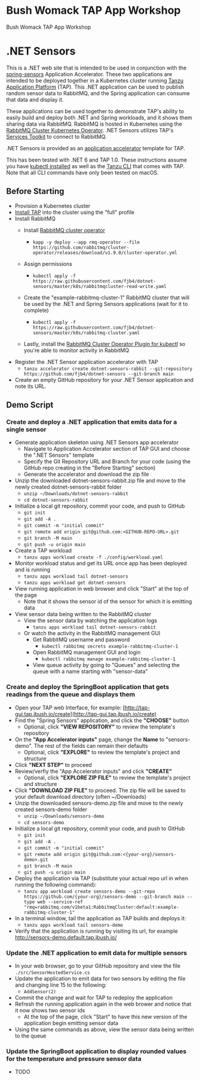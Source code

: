# Bush Womack TAP App Workshop
Bush Womack TAP App Workshop
# .NET Sensors

This is a .NET web site that is intended to be used in conjunction with the [spring-sensors](https://github.com/sample-accelerators/spring-sensors) Application Accelerator. These two applications are intended to be deployed together in a Kubernetes cluster running  [Tanzu Application Platform](https://tanzu.vmware.com/application-platform) (TAP). This .NET application can be used to publish random sensor data to RabbitMQ, and the Spring application can consume that data and display it.

These applications can be used together to demonstrate TAP's ability to easily build and deploy both .NET and Spring workloads, and it shows them sharing data via RabbitMQ. RabbitMQ is hosted in Kubernetes using the [RabbitMQ Cluster Kubernetes Operator](https://github.com/rabbitmq/cluster-operator). .NET Sensors utilizes TAP's [Services Toolkit](https://docs.vmware.com/en/Tanzu-Application-Platform/1.0/tap/GUID-services-toolkit-about.html) to connect to RabbitMQ.

.NET Sensors is provided as an [application accelerator](https://docs.vmware.com/en/Application-Accelerator-for-VMware-Tanzu/index.html) template for TAP.

This has been tested with .NET 6 and TAP 1.0. These instructions assume you have [kubectl installed](https://kubernetes.io/docs/tasks/tools/) as well as the [Tanzu CLI](https://docs.vmware.com/en/Tanzu-Application-Platform/1.0/tap/GUID-install-general.html) that comes with TAP. Note that all CLI commands have only been tested on macOS.

## Before Starting

* Provision a Kubernetes cluster
* [Install TAP](https://docs.vmware.com/en/VMware-Tanzu-Application-Platform/index.html) into the cluster using the "full" profile
* Install RabbitMQ
    * Install [RabbitMQ cluster operator](https://github.com/rabbitmq/cluster-operator)
        * `kapp -y deploy --app rmq-operator --file https://github.com/rabbitmq/cluster-operator/releases/download/v1.9.0/cluster-operator.yml `

    * Assign permissions
        * `kubectl apply -f https://raw.githubusercontent.com/fjb4/dotnet-sensors/master/k8s/rabbitmqcluster-read-write.yaml`

    * Create the "example-rabbitmq-cluster-1" RabbitMQ cluster that will be used by the .NET and Spring Sensors applications (wait for it to complete)
        * `kubectl apply -f https://raw.githubusercontent.com/fjb4/dotnet-sensors/master/k8s/rabbitmq-cluster.yaml`
    * Lastly, install the [RabbitMQ Cluster Operator Plugin for kubectl](https://www.rabbitmq.com/kubernetes/operator/kubectl-plugin.html) so you're able to monitor activity in RabbitMQ
* Register the .NET Sensor application accelerator with TAP
    * `tanzu accelerator create dotnet-sensors-rabbit --git-repository https://github.com/fjb4/dotnet-sensors --git-branch main`
* Create an empty GitHub repository for your .NET Sensor application and note its URL.

## Demo Script

### Create and deploy a .NET application that emits data for a single sensor

* Generate application skeleton using .NET Sensors app accelerator
  * Navigate to Application Accelerator section of TAP GUI and choose the ".NET Sensors" template
  * Specify the Git Repository URL and Branch for your code (using the GitHub repo creating in the "Before Starting" section)
  * Generate the accelerator and download the zip file
* Unzip the downloaded dotnet-sensors-rabbit.zip file and move to the newly created dotnet-sensors-rabbit folder
  * `unzip ~/Downloads/dotnet-sensors-rabbit`
  * `cd dotnet-sensors-rabbit`
* Initialize a local git repository, commit your code, and push to GitHub
  * `git init`
  * `git add -A .`
  * `git commit -m "initial commit"`
  * `git remote add origin git@github.com:<GITHUB-REPO-URL>.git`
  * `git branch -M main`
  * `git push -u origin main`
* Create a TAP workload
  * `tanzu apps workload create -f ./config/workload.yaml`
* Monitor workload status and get its URL once app has been deployed and is running
  * `tanzu apps workload tail dotnet-sensors`
  * `tanzu apps workload get dotnet-sensors`
* View running application in web browser and click "Start" at the top of the page
  * Note that it shows the sensor id of the sensor for which it is emitting data
* View sensor data being written to the RabbitMQ cluster
  * View the sensor data by watching the application logs
    * `tanzu apps workload tail dotnet-sensors-rabbit`
  * Or watch the activity in the RabbitMQ management GUI
    * Get RabbitMQ username and password
      * `kubectl rabbitmq secrets example-rabbitmq-cluster-1`
    * Open RabbitMQ management GUI and login
      * `kubectl rabbitmq manage example-rabbitmq-cluster-1`
    * View queue activity by going to "Queues" and selecting the queue with a name starting with "sensor-data"

### Create and deploy the SpringBoot application that gets readings from the queue and displays them

* Open your TAP web Interface, for example:  [http://tap-gui.tap.jbush.io/create](http://tap-gui.tap.jbush.io/create)
* Find the "Spring Sensors" application, and click the **"CHOOSE"** button
   * Optional, click **"VIEW REPOSITORY"** to review the template's repository
* On the **"App Accelerator inputs"** page, change the **Name** to "sensors-demo". The rest of the fields can remain their defaults
   * Optional, click **"EXPLORE"** to review the template's project and structure
* Click **"NEXT STEP"** to proceed
* Review/verfiy the "App Accelerator inputs" and click **"CREATE"**
   * Optional, click **"EXPLORE ZIP FILE"** to review the template's project and structure
* Click **"DOWNLOAD ZIP FILE"** to proceed. The zip file will be saved to your default download directory (often ~/Downloads)
* Unzip the downloaded sensors-demo.zip file and move to the newly created sensors-demo folder
  * `unzip ~/Downloads/sensors-demo`
  * `cd sensors-demo`
* Initialize a local git repository, commit your code, and push to GitHub
   * `git init`
   * `git add -A .`
   * `git commit -m "initial commit"`
   * `git remote add origin git@github.com:<{your-org}/sensors-demo>.git`
   * `git branch -M main`
   * `git push -u origin main`
* Deploy the application via TAP (substitute your actual repo url in when running the following command):
   * ```tanzu app workload create sensors-demo --git-repo https://github.com/{your-org}/sensors-demo --git-branch main --type web --service-ref "rmq=rabbitmq.com/v1beta1:RabbitmqCluster:default:example-rabbitmq-cluster-1"```
* In a terminal window, tail the application as TAP builds and deploys it:
   * `tanzu apps workload tail sensors-demo`
* Verify that the application is running by visiting its url, for example http://sensors-demo.default.tap.jbush.io/

### Update the .NET application to emit data for multiple sensors

* In your web browser, go to your GitHub repository and view the file `./src/SensorHostedService.cs`
* Update the application to emit data for two sensors by editing the file and changing line 15 to the following:
  * `AddSensor(2)`
* Commit the change and wait for TAP to redeploy the application
* Refresh the running application again in the web brower and notice that it now shows two sensor ids
  * At the top of the page, click "Start" to have this new version of the application begin emitting sensor data
* Using the same commands as above, view the sensor data being written to the queue

### Update the SpringBoot application to display rounded values for the temperature and pressure sensor data

* TODO
